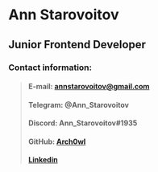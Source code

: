 # Ann Starovoitov
## Junior Frontend Developer
### Contact information:

>#### E-mail: annstarovoitov@gmail.com
>#### Telegram: @Ann_Starovoitov
>#### Discord: Ann_Starovoitov#1935
>#### GitHub: [Arch0wl](https://github.com/Arch0wl) 
>#### [Linkedin](https://www.linkedin.com/in/annstarovoitov/) 
